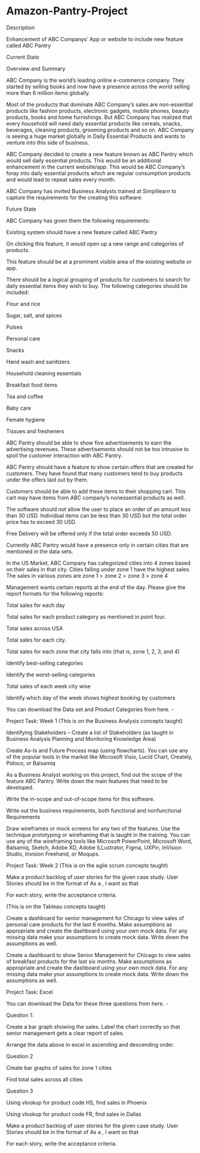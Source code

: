 # Amazon-Pantry-Project
Description

Enhancement of ABC Companys’ App or website to include new feature called ABC Pantry

Current State

 

Overview and Summary

ABC Company is the world’s leading online e-commerce company. They started by selling books and now have a presence across the world selling more than 6 million items globally.

Most of the products that dominate ABC Company’s sales are non-essential products like fashion products, electronic gadgets, mobile phones, beauty products, books and home furnishings. But ABC Company has realized that every household will need daily essential products like cereals, snacks, beverages, cleaning products, grooming products and so on. ABC Company is seeing a huge market globally in Daily Essential Products and wants to venture into this side of business.

ABC Company decided to create a new feature known as ABC Pantry which would sell daily essential products. This would be an additional enhancement in the current website/app. This would be ABC Company’s foray into daily essential products which are regular consumption products and would lead to repeat sales every month.

ABC Company has invited Business Analysts trained at Simplilearn to capture the requirements for the creating this software.

 

Future State

ABC Company has given them the following requirements:

Existing system should have a new feature called ABC Pantry

On clicking this feature, it would open up a new range and categories of products.

This feature should be at a prominent visible area of the existing website or app.

There should be a logical grouping of products for customers to search for daily essential items they wish to buy. The following categories should be included:

Flour and rice

Sugar, salt, and spices

Pulses

Personal care

Snacks

Hand wash and sanitizers

Household cleaning essentials

Breakfast food items

Tea and coffee

Baby care

Female hygiene

Tissues and fresheners

ABC Pantry should be able to show five advertisements to earn the advertising revenues. These advertisements should not be too intrusive to spoil the customer interaction with ABC Pantry.

ABC Pantry should have a feature to show certain offers that are created for customers. They have found that many customers tend to buy products under the offers laid out by them.

Customers should be able to add these items to their shopping cart. This cart may have items from ABC company’s nonessential products as well.

The software should not allow the user to place an order of an amount less than 30 USD. Individual items can be less than 30 USD but the total order price has to exceed 30 USD.

Free Delivery will be offered only if the total order exceeds 50 USD.

Currently ABC Pantry would have a presence only in certain cities that are mentioned in the data sets.

In the US Market, ABC Company has categorized cities into 4 zones based on their sales in that city. Cities falling under zone 1 have the highest sales. The sales in various zones are zone 1 > zone 2 > zone 3 > zone 4

Management wants certain reports at the end of the day. Please give the report formats for the following reports:

Total sales for each day

Total sales for each product category as mentioned in point four.

Total sales across USA

Total sales for each city.

Total sales for each zone that city falls into (that is, zone 1, 2, 3, and 4)

Identify best-selling categories

Identify the worst-selling categories

Total sales of each week city wise

Identify which day of the week shows highest booking by customers

You can download the Data set and Product Categories from here. - 
 

Project Task: Week 1 (This is on the Business Analysis concepts taught)

Identifying Stakeholders – Create a list of Stakeholders (as taught in Business Analysis Planning and Monitoring Knowledge Area)

Create As-Is and Future Process map (using flowcharts). You can use any of the popular tools in the market like Microsoft Visio, Lucid Chart, Creately, Pidoco, or Balsamiq

As a Business Analyst working on this project, find out the scope of the feature ABC Pantry. Write down the main features that need to be developed.

Write the in-scope and out-of-scope items for this software.

Write out the business requirements, both functional and nonfunctional Requirements

Draw wireframes or mock screens for any two of the features. Use the technique prototyping or wireframing that is taught in the training. You can use any of the wireframing tools like Microsoft PowerPoint, Microsoft Word, Balsamiq, Sketch, Adobe XD, Adobe ILLustrator, Figma, UXPin, InVision Studio, Invision Freehand, or Moqups.

Project Task: Week 2 (This is on the agile scrum concepts taught)

Make a product backlog of user stories for the given case study. User Stories should be in the format of As a <type of user>, I want <goal> so that <reason>

For each story, write the acceptance criteria.


 (This is on the Tableau concepts taught)

 	 
Create a dashboard for senior management for Chicago to view sales of personal care products for the last 6 months. Make assumptions as appropriate and create the dashboard using your own mock data. For any missing data make your assumptions to create mock data. Write down the assumptions as well.

Create a dashboard to show Senior Management for Chicago to view sales of breakfast products for the last six months. Make assumptions as appropriate and create the dashboard using your own mock data. For any missing data make your assumptions to create mock data. Write down the assumptions as well.

Project Task: Excel

You can download the Data for these three questions from here. - 

 

Question 1:

Create a bar graph showing the sales. Label the chart correctly so that senior management gets a clear report of sales.

Arrange the data above in excel in ascending and descending order.


Question 2

Create bar graphs of sales for zone 1 cities

Find total sales across all cities

Question 3

Using vlookup for product code HS, find sales in Phoenix

Using vlookup for product code FR, find sales in Dallas

Make a product backlog of user stories for the given case study. User Stories should be in the format of As a <type of user>, I want <goal> so that <reason>

For each story, write the acceptance criteria.


